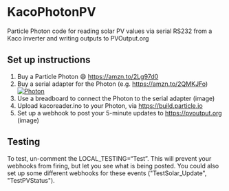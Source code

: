 # KacoPhotonPV
Particle Photon code for reading solar PV values via serial RS232 from a Kaco inverter and writing outputs to PVOutput.org

## Set up instructions

1. Buy a Particle Photon :smile:
https://amzn.to/2Lg97d0
2. Buy a serial adapter for the Photon (e.g. https://amzn.to/2QMKJFo)
[![Photon](https://ws-eu.amazon-adsystem.com/widgets/q?_encoding=UTF8&MarketPlace=GB&ASIN=B012D6UYTA&ServiceVersion=20070822&ID=AsinImage&WS=1&Format=_SL250_&tag=lateralmindsl-21)](https://www.amazon.co.uk/gp/product/B012D6UYTA/ref=as_li_tl?ie=UTF8&camp=1634&creative=6738&creativeASIN=B012D6UYTA&linkCode=as2&tag=lateralmindsl-21&linkId=491501ae56ea1cd637f855f5e1799a9e)
3. Use a breadboard to connect the Photon to the serial adapter
(image)
4. Upload kacoreader.ino to your Photon, via https://build.particle.io
5. Set up a webhook to post your 5-minute updates to https://pvoutput.org
(image)

## Testing
To test, un-comment the LOCAL_TESTING=“Test”. This will prevent your webhooks from firing, but let you see what is being posted. You could also set up some different webhooks for these events ("TestSolar_Update", "TestPVStatus").
